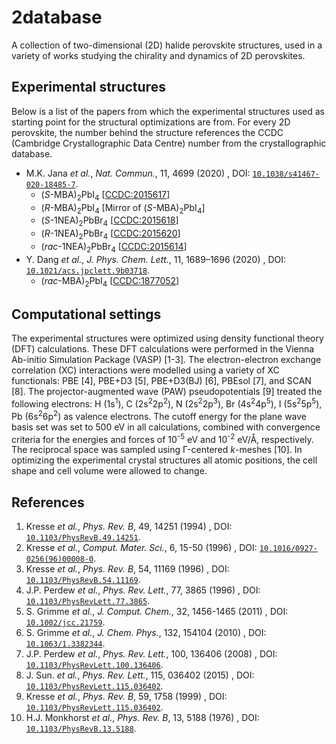 # 2database

A collection of two-dimensional (2D) halide perovskite structures, used in a variety of works studying the chirality and dynamics of 2D perovskites.

## Experimental structures

Below is a list of the papers from which the experimental structures used as starting point for the structural optimizations are from. For every 2D perovskite, the number behind the structure references the CCDC (Cambridge Crystallographic Data Centre) number from the crystallographic database.

- M.K. Jana *et al.*, *Nat. Commun.*, 11, 4699 (2020) , DOI: [`10.1038/s41467-020-18485-7`](https://doi.org/10.1038/s41467-020-18485-7).
	- (<i>S</i>-MBA)<sub>2</sub>PbI<sub>4</sub> [[CCDC:2015617](https://www.ccdc.cam.ac.uk/structures/Search?Ccdcid=2015617)]
	- (<i>R</i>-MBA)<sub>2</sub>PbI<sub>4</sub> [Mirror of (<i>S</i>-MBA)<sub>2</sub>PbI<sub>4</sub>]
	- (<i>S</i>-1NEA)<sub>2</sub>PbBr<sub>4</sub> [[CCDC:2015618](https://www.ccdc.cam.ac.uk/structures/Search?Ccdcid=2015618)]
	- (<i>R</i>-1NEA)<sub>2</sub>PbBr<sub>4</sub> [[CCDC:2015620](https://www.ccdc.cam.ac.uk/structures/Search?Ccdcid=2015620)]
	- (<i>rac</i>-1NEA)<sub>2</sub>PbBr<sub>4</sub> [[CCDC:2015614](https://www.ccdc.cam.ac.uk/structures/Search?Ccdcid=2015614)]
- Y. Dang *et al.*, *J. Phys. Chem. Lett.*, 11, 1689–1696 (2020) , DOI: [`10.1021/acs.jpclett.9b03718`](https://doi.org/10.1021/acs.jpclett.9b03718).
	- (<i>rac</i>-MBA)<sub>2</sub>PbI<sub>4</sub> [[CCDC:1877052](https://www.ccdc.cam.ac.uk/structures/Search?Ccdcid=1877052)]

## Computational settings

The experimental structures were optimized using density functional theory (DFT) calculations. These DFT calculations were performed in the Vienna Ab-initio Simulation Package (VASP) [1-3]. The electron-electron exchange correlation (XC) interactions were modelled using a variety of XC functionals: PBE [4], PBE+D3 [5], PBE+D3(BJ) [6], PBEsol [7], and SCAN [8]. The projector-augmented wave (PAW) pseudopotentials [9] treated the following electrons: H (1s<sup>1</sup>), C (2s<sup>2</sup>2p<sup>2</sup>), N (2s<sup>2</sup>2p<sup>3</sup>), Br (4s<sup>2</sup>4p<sup>5</sup>), I (5s<sup>2</sup>5p<sup>5</sup>), Pb (6s<sup>2</sup>6p<sup>2</sup>) as valence electrons. The cutoff energy for the plane wave basis set was set to 500 eV in all calculations, combined with convergence criteria for the energies and forces of 10<sup>-5</sup> eV and 10<sup>-2</sup> eV/Å, respectively. The reciprocal space was sampled using Γ-centered <i>k</i>-meshes [10]. In optimizing the experimental crystal structures all atomic positions, the cell shape and cell volume were allowed to change.

## References

1. Kresse *et al.*, *Phys. Rev. B*, 49, 14251 (1994) , DOI: [`10.1103/PhysRevB.49.14251`](https://doi.org/10.1103/PhysRevB.49.14251).
2. Kresse *et al.*, *Comput. Mater. Sci.*, 6, 15-50 (1996) , DOI: [`10.1016/0927-0256(96)00008-0`](https://doi.org/10.1016/0927-0256(96)00008-0).
3. Kresse *et al.*, *Phys. Rev. B*, 54, 11169 (1996) , DOI: [`10.1103/PhysRevB.54.11169`](https://doi.org/10.1103/PhysRevB.54.11169).
4. J.P. Perdew *et al.*, *Phys. Rev. Lett.*, 77, 3865 (1996) , DOI: [`10.1103/PhysRevLett.77.3865`](https://doi.org/10.1103/PhysRevLett.77.3865).
5. S. Grimme *et al.*, *J. Comput. Chem.*, 32, 1456-1465 (2011) , DOI: [`10.1002/jcc.21759`](https://doi.org/10.1002/jcc.21759).
6. S. Grimme *et al.*, *J. Chem. Phys.*, 132, 154104 (2010) , DOI: [`10.1063/1.3382344`](https://doi.org/10.1063/1.3382344).
7. J.P. Perdew *et al.*, *Phys. Rev. Lett.*, 100, 136406 (2008) , DOI: [`10.1103/PhysRevLett.100.136406`](https://doi.org/10.1103/PhysRevLett.100.136406).
8. J. Sun. *et al.*, *Phys. Rev. Lett.*, 115, 036402 (2015) , DOI: [`10.1103/PhysRevLett.115.036402`](https://doi.org/10.1103/PhysRevLett.115.036402).
9. Kresse *et al.*, *Phys. Rev. B*, 59, 1758 (1999) , DOI: [`10.1103/PhysRevLett.115.036402`](https://doi.org/10.1103/PhysRevLett.115.036402).
10. H.J. Monkhorst *et al.*, *Phys. Rev. B*, 13, 5188 (1976) , DOI: [`10.1103/PhysRevB.13.5188`](https://doi.org/10.1103/PhysRevB.13.5188).
